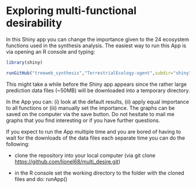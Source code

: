 # Exploring multi-functional desirability

In this Shiny app you can change the importance given to the 24 ecosystem functions used in the synthesis analysis. The easiest way to run this App is via opening an R console and typing:

```R
library(shiny)

runGitHub("treeweb_synthesis","TerrestrialEcology-ugent",subdir="shiny")
```

This might take a while before the Shiny app appears since the rather large prediction data files (~50MB) will be downloaded into a temporary directory.

In the App you can: (i) look at the default results, (ii) apply equal importance to all functions or (iii) manually set the importance. The graphs can be saved on the computer via the save button. Do not hesitate to mail me graphs that you find interesting or if you have further questions.

If you expect to run the App multiple time and you are bored of having to wait for the downloads of the data files each separate time you can do the following:

* clone the repository into your local computer (via git clone https://github.com/lionel68/multi_desire.git)

* in the R console set the working directory to the folder with the cloned files and do: runApp()

